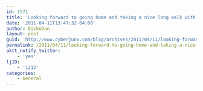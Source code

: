 ```yaml
---
id: 1571
title: 'Looking forward to going home and taking a nice long walk with my favorite little man this afternoon.'
date: '2011-04-11T13:47:32-04:00'
author: DizkoDan
layout: post
guid: 'http://www.cyberjunx.com/blog/archives/2011/04/11/looking-forward-to-going-home-and-taking-a-nice-long-walk-with-my-favorite-little-man-this-afternoon/'
permalink: /2011/04/11/looking-forward-to-going-home-and-taking-a-nice-long-walk-with-my-favorite-little-man-this-afternoon/
aktt_notify_twitter:
    - 'yes'
ljID:
    - '1212'
categories:
    - General
---
```


<div class="posterous_autopost"></div>